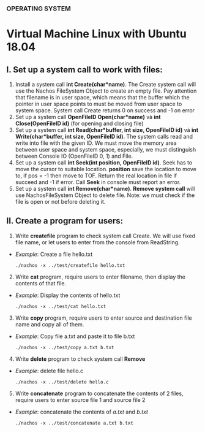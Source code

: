 ### OPERATING SYSTEM
# Virtual Machine Linux with Ubuntu 18.04
## I. Set up a system call to work with files:
1. Install a system call **int Create(char*name)**. The Create system call will use the Nachos FileSystem Object to create an empty file. Pay attention that filename is in user space, which means that the buffer which the pointer in user space points to must be moved from user space to system space. System call Create returns 0 on success and -1 on error
2. Set up a system call **OpenFileID Open(char*name)** và **int Close(OpenFileID id)** (for opening and closing file)
3. Set up a system call **int Read(char*buffer, int size, OpenFileID id)** và **int Write(char*buffer, int size, OpenFileID id)**. The system calls read and write into file with the given ID. We must move the memory area between user space and system space, especially, we must distinguish between Console IO (OpenFileID 0, 1) and File.
4. Set up a system call **int Seek(int position, OpenFileID id)**. Seek has to move the cursor to suitable location. **position** save the location to move to, if pos = -1 then move to TOF. Return the real location in file if succeed and -1 if error. Call **Seek** in console must report an error.
5. Set up a system call **int Remove(char*name)**. **Remove system call** will use NachosFileSystem Object to delete file. Note: we must check if the file is open or not before deleting it.

## II. Create a program for users:
1. Write **createfile** program to check system call Create. We will use fixed file name, or let users to enter from the console from ReadString.
- *Example*: Create a file hello.txt

    `./nachos -x ../test/createfile hello.txt`


2. Write **cat** program, require users to enter filename, then display the contents of that file. 
- *Example*: Display the contents of hello.txt

    `./nachos -x ../test/cat hello.txt`


3. Write **copy** program, require users to enter source and destination file name and copy all of them.
- *Example*: Copy file a.txt and paste it to file b.txt

    `./nachos -x ../test/copy a.txt b.txt`


4. Write **delete** program to check system call **Remove**
- *Example*: delete file hello.c

    `./nachos -x ../test/delete hello.c`


5. Write **concatenate** program to concatenate the contents of 2 files, require users to enter source file 1 and source file 2
- *Example*: concatenate the contents of *a.txt* and *b.txt*

    `./nachos -x ../test/concatenate a.txt b.txt`
